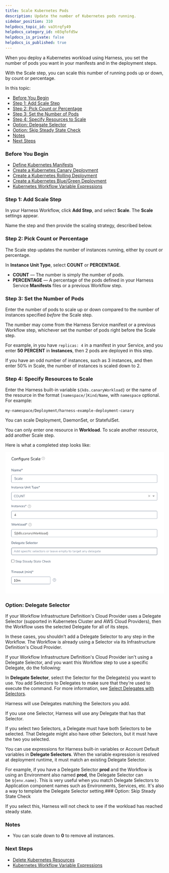 ```yaml
---
title: Scale Kubernetes Pods
description: Update the number of Kubernetes pods running.
sidebar_position: 310 
helpdocs_topic_id: va3trqfy49
helpdocs_category_id: n03qfofd5w
helpdocs_is_private: false
helpdocs_is_published: true
---
```


When you deploy a Kubernetes workload using Harness, you set the number of pods you want in your manifests and in the deployment steps.

With the Scale step, you can scale this number of running pods up or down, by count or percentage.

In this topic:

* [Before You Begin](#before_you_begin)
* [Step 1: Add Scale Step](#step_1_add_scale_step)
* [Step 2: Pick Count or Percentage](#step_2_pick_count_or_percentage)
* [Step 3: Set the Number of Pods](#step_3_set_the_number_of_pods)
* [Step 4: Specify Resources to Scale](#step_4_specify_resources_to_scale)
* [Option: Delegate Selector](#option_delegate_selector)
* [Option: Skip Steady State Check](#option_skip_steady_state_check)
* [Notes](#notes)
* [Next Steps](#next_steps)

### Before You Begin

* [Define Kubernetes Manifests](/article/2j2vi5oxrq-define-kubernetes-manifests)
* [Create a Kubernetes Canary Deployment](/article/2xp0oyubjj-create-a-kubernetes-canary-deployment)
* [Create a Kubernetes Rolling Deployment](/article/dl0l34ge8l-create-a-kubernetes-rolling-deployment)
* [Create a Kubernetes Blue/Green Deployment](/article/ukftzrngr1-create-a-kubernetes-blue-green-deployment)
* [Kubernetes Workflow Variable Expressions](/article/7bpdtvhq92-workflow-variables-expressions)

### Step 1: Add Scale Step

In your Harness Workflow, click **Add Step**, and select **Scale**. The **Scale** settings appear.

Name the step and then provide the scaling strategy, described below.

### Step 2: Pick Count or Percentage

The Scale step updates the number of instances running, either by count or percentage.

In **Instance Unit Type**, select **COUNT** or **PERCENTAGE**.

* **COUNT** — The number is simply the number of pods.
* **PERCENTAGE** — A percentage of the pods defined in your Harness Service **Manifests** files or a previous Workflow step.

### Step 3: Set the Number of Pods

Enter the number of pods to scale up or down compared to the number of instances specified *before* the Scale step.

The number may come from the Harness Service manifest or a previous Workflow step, whichever set the number of pods right before the Scale step.

For example, in you have `replicas: 4` in a manifest in your Service, and you enter **50** **PERCENT** in **Instances**, then 2 pods are deployed in this step.

If you have an odd number of instances, such as 3 instances, and then enter 50% in Scale, the number of instances is scaled down to 2.

### Step 4: Specify Resources to Scale

Enter the Harness built-in variable `${k8s.canaryWorkload}` or the name of the resource in the format `[namespace/]Kind/Name`, with `namespace` optional. For example: 

`my-namespace/Deployment/harness-example-deployment-canary`

You can scale Deployment, DaemonSet, or StatefulSet.

You can only enter one resource in **Workload**. To scale another resource, add another Scale step.

Here is what a completed step looks like:

![](./static/scale-kubernetes-pods-112.png)

### Option: Delegate Selector

If your Workflow Infrastructure Definition's Cloud Provider uses a Delegate Selector (supported in Kubernetes Cluster and AWS Cloud Providers), then the Workflow uses the selected Delegate for all of its steps.

In these cases, you shouldn't add a Delegate Selector to any step in the Workflow. The Workflow is already using a Selector via its Infrastructure Definition's Cloud Provider.

If your Workflow Infrastructure Definition's Cloud Provider isn't using a Delegate Selector, and you want this Workflow step to use a specific Delegate, do the following:

In **Delegate Selector**, select the Selector for the Delegate(s) you want to use. You add Selectors to Delegates to make sure that they're used to execute the command. For more information, see [Select Delegates with Selectors](/article/c3fvixpgsl-select-delegates-for-specific-tasks-with-selectors).

Harness will use Delegates matching the Selectors you add.

If you use one Selector, Harness will use any Delegate that has that Selector.

If you select two Selectors, a Delegate must have both Selectors to be selected. That Delegate might also have other Selectors, but it must have the two you selected.

You can use expressions for Harness built-in variables or Account Default variables in **Delegate Selectors**. When the variable expression is resolved at deployment runtime, it must match an existing Delegate Selector.  
  
For example, if you have a Delegate Selector **prod** and the Workflow is using an Environment also named **prod**, the Delegate Selector can be `${env.name}`. This is very useful when you match Delegate Selectors to Application component names such as Environments, Services, etc. It's also a way to template the Delegate Selector setting.### Option: Skip Steady State Check

If you select this, Harness will not check to see if the workload has reached steady state.

### Notes

* You can scale down to **0** to remove all instances.

### Next Steps

* [Delete Kubernetes Resources](/article/78oginrhsh-delete-kubernetes-resources)
* [Kubernetes Workflow Variable Expressions](/article/7bpdtvhq92-workflow-variables-expressions)

